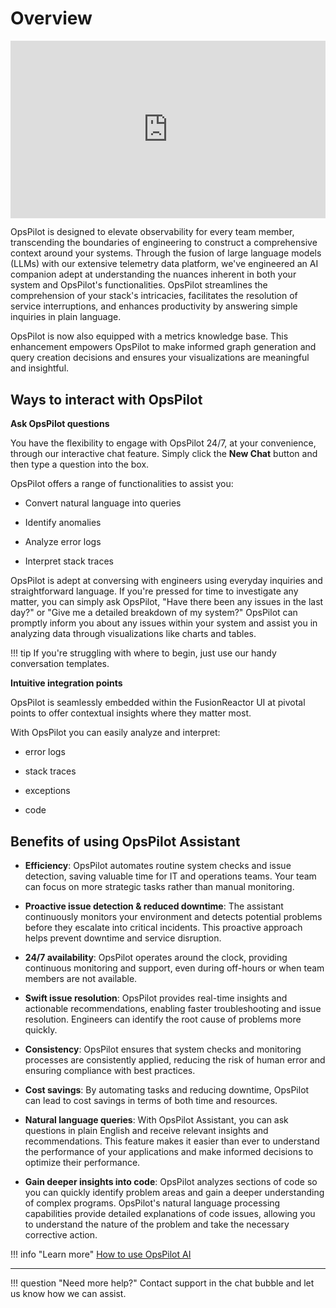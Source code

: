 # Overview

<div style="padding:56.25% 0 0 0;position:relative;"><iframe src="https://player.vimeo.com/video/871379062?badge=0&amp;autopause=0&amp;quality_selector=1&amp;progress_bar=1&amp;player_id=0&amp;app_id=58479" frameborder="0" allow="autoplay; fullscreen; picture-in-picture" style="position:absolute;top:0;left:0;width:100%;height:100%;" title="OpsPilot Assistant"></iframe></div><script src="https://player.vimeo.com/api/player.js"></script>

OpsPilot is designed to elevate observability for every team member, transcending the boundaries of engineering to construct a comprehensive context around your systems. Through the fusion of large language models (LLMs) with our extensive telemetry data platform, we've engineered an AI companion adept at understanding the nuances inherent in both your system and OpsPilot's functionalities. OpsPilot streamlines the comprehension of your stack's intricacies, facilitates the resolution of service interruptions, and enhances productivity by answering simple inquiries in plain language.

OpsPilot is now also equipped with a metrics knowledge base. This enhancement empowers OpsPilot to make informed graph generation and query creation decisions and ensures your visualizations are meaningful and insightful.

## Ways to interact with OpsPilot

**Ask OpsPilot questions**

You have the flexibility to engage with OpsPilot 24/7, at your convenience, through our interactive chat feature. Simply click the **New Chat** button and then type a question into the box.

OpsPilot offers a range of functionalities to assist you:

* Convert natural language into queries 

* Identify anomalies

* Analyze error logs

* Interpret stack traces


OpsPilot is adept at conversing with engineers using everyday inquiries and straightforward language. If you're pressed for time to investigate any matter, you can simply ask OpsPilot, "Have there been any issues in the last day?" or "Give me a detailed breakdown of my system?" OpsPilot can promptly inform you about any issues within your system and assist you in analyzing data through visualizations like charts and tables.

!!! tip
    If you're struggling with where to begin, just use our handy conversation templates.

**Intuitive integration points**

OpsPilot is seamlessly embedded within the FusionReactor UI at pivotal points to offer contextual insights where they matter most. 

With OpsPilot you can easily analyze and interpret:

* error logs

* stack traces

* exceptions

* code



## Benefits of using OpsPilot Assistant

* **Efficiency**: OpsPilot automates routine system checks and issue detection, saving valuable time for IT and operations teams. Your team can focus on more strategic tasks rather than manual monitoring.

* **Proactive issue detection & reduced downtime**: The assistant continuously monitors your environment and detects potential problems before they escalate into critical incidents. This proactive approach helps prevent downtime and service disruption.

* **24/7 availability**: OpsPilot operates around the clock, providing continuous monitoring and support, even during off-hours or when team members are not available.

* **Swift issue resolution**: OpsPilot provides real-time insights and actionable recommendations, enabling faster troubleshooting and issue resolution. Engineers can identify the root cause of problems more quickly.

* **Consistency**: OpsPilot ensures that system checks and monitoring processes are consistently applied, reducing the risk of human error and ensuring compliance with best practices.

* **Cost savings**: By automating tasks and reducing downtime, OpsPilot can lead to cost savings in terms of both time and resources.


* **Natural language queries**: With
OpsPilot Assistant, you can ask questions in
plain English and receive relevant
insights and recommendations. This
feature makes it easier than ever to
understand the performance of your
applications and make informed
decisions to optimize their
performance.

* **Gain deeper insights into code**:
OpsPilot analyzes sections of
code so you can quickly identify
problem areas and gain a deeper
understanding of complex programs.
OpsPilot's natural language
processing capabilities provide detailed
explanations of code issues, allowing
you to understand the nature of the
problem and take the necessary
corrective action.



!!! info "Learn more"
    [How to use OpsPilot AI](/Cloud/guides/OpsPilot/OpsPilot-user-guide/) 

___

!!! question "Need more help?"
    Contact support in the chat bubble and let us know how we can assist.